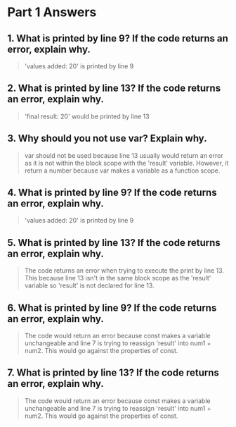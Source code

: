 # Part 1 Answers
## 1. What is printed by line 9? If the code returns an error, explain why. 
> 'values added: 20' is printed by line 9

## 2. What is printed by line 13? If the code returns an error, explain why.
> 'final result: 20' would be printed by line 13

## 3. Why should you not use var? Explain why. 
> var should not be used because line 13 usually would return an error as it is not within the block scope with the 'result' variable. However, it return a number because var makes a variable as a function scope.

## 4. What is printed by line 9? If the code returns an error, explain why.
> 'values added: 20' is printed by line 9 

## 5. What is printed by line 13? If the code returns an error, explain why. 
> The code returns an error when trying to execute the print by line 13. This because line 13 isn't in the same block scope as the 'result' variable so 'result' is not declared for line 13.

## 6. What is printed by line 9? If the code returns an error, explain why. 
> The code would return an error because const makes a variable unchangeable and line 7 is trying to reassign 'result' into num1 + num2. This would go against the properties of const. 

## 7. What is printed by line 13? If the code returns an error, explain why. 
> The code would return an error because const makes a variable unchangeable and line 7 is trying to reassign 'result' into num1 + num2. This would go against the properties of const.  